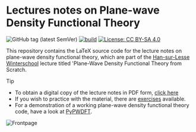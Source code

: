 # Lectures notes on Plane-wave Density Functional Theory

![GitHub tag (latest SemVer)](https://img.shields.io/github/v/tag/ifilot/pwdft-lecture-notes?label=version)
[![build](https://github.com/ifilot/pwdft-lecture-notes/actions/workflows/build.yml/badge.svg)](https://github.com/ifilot/pwdft-lecture-notes/actions/workflows/build.yml)
[![License: CC BY-SA 4.0](https://img.shields.io/badge/License-CC%20BY--SA%204.0-lightgrey.svg)](https://creativecommons.org/licenses/by-sa/4.0/)

This repository contains the LaTeX source code for the lecture notes on
plane-wave density functional theory, which are part of the [Han-sur-Lesse
Winterschool](https://www.han-sur-lesse-winterschool.nl/) lecture titled 'Plane-Wave Density Functional Theory from Scratch.

> [!TIP]
> * To obtain a digital copy of the lecture notes in PDF form, [click here](https://github.com/ifilot/pwdft-lecture-notes/releases/latest/download/pwdft-filot.pdf)
> * If you wish to practice with the material, there are [exercises](https://github.com/ifilot/hsl-pwdft-exercises) available.
> * For a demonstration of a working plane-wave density functional theory code, have a look at [PyPWDFT](https://pypwdft.imc-tue.nl/).

![Frontpage](https://github.com/ifilot/pwdft-lecture-notes/releases/latest/download/pwdft-filot-frontpage.jpg)

